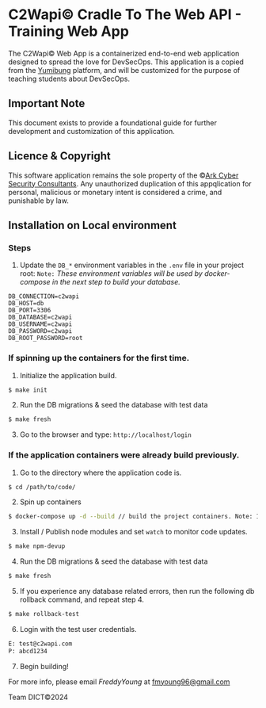 # C2Wapi&copy; Cradle To The Web API - Training Web App

The C2Wapi&copy; Web App is a containerized end-to-end web application designed to spread the love for DevSecOps.
This application is a copied from the [Yumibung](https://github.com/DintogaeSpiritEagle/yumibung) platform, and will be customized for the purpose of teaching students about DevSecOps.

## Important Note
This document exists to provide a foundational guide for further development and customization of this application.

## Licence & Copyright
This software application remains the sole property of the &copy;[Ark Cyber Security Consultants](https://www.arkcybersecurityconsultants.com).
Any unauthorized duplication of this appqlication for personal, malicious or monetary intent is considered a crime, and punishable by law.

## Installation on Local environment
### Steps
1. Update the `DB_*` environment variables in the `.env` file in your project root:
`Note:` _These environment variables will be used by docker-compose in the next step to build your database._
```
DB_CONNECTION=c2wapi
DB_HOST=db
DB_PORT=3306
DB_DATABASE=c2wapi
DB_USERNAME=c2wapi
DB_PASSWORD=c2wapi
DB_ROOT_PASSWORD=root
``` 

### If spinning up the containers for the first time.
1. Initialize the application build.
```bash
$ make init
```
2. Run the DB migrations & seed the database with test data
```bash
$ make fresh
```
3. Go to the browser and type: `http://localhost/login`

### If the application containers were already build previously.
1. Go to the directory where the application code is.
```bash
$ cd /path/to/code/
```
2. Spin up containers
```bash
$ docker-compose up -d --build // build the project containers. Note: In Dev, run once or everytime the containers need to be respawned.
```
3. Install / Publish node modules and set `watch` to monitor code updates.
```bash
$ make npm-devup
```
4. Run the DB migrations & seed the database with test data
```bash
$ make fresh
```
5. If you experience any database related errors, then run the following db rollback command, and repeat step 4.
```bash
$ make rollback-test
```
6. Login with the test user credentials.
```bash
E: test@c2wapi.com
P: abcd1234
````
7. Begin building!

For more info, please email _FreddyYoung_ at fmyoung96@gmail.com

Team DICT&copy;2024
